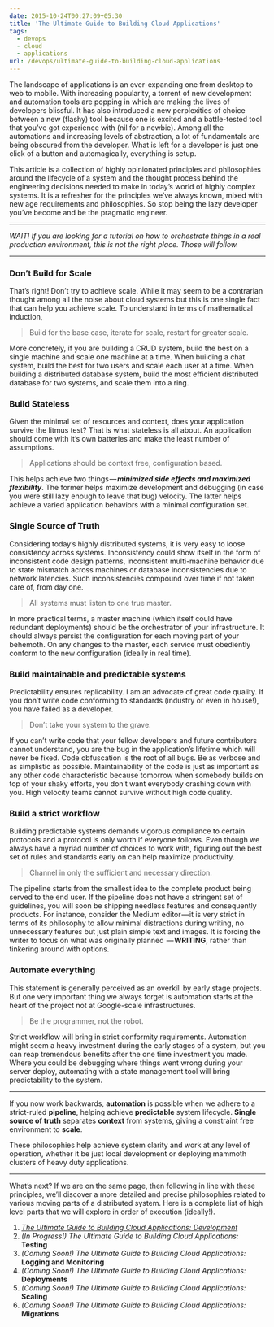 ```yaml
---
date: 2015-10-24T00:27:09+05:30
title: 'The Ultimate Guide to Building Cloud Applications'
tags:
  - devops
  - cloud
  - applications
url: /devops/ultimate-guide-to-building-cloud-applications
---
```


The landscape of applications is an ever-expanding one from desktop to web to mobile.
With increasing popularity, a torrent of new development and automation tools are
popping in which are making the lives of developers blissful. It has also introduced
a new perplexities of choice between a new (flashy) tool because one is excited
and a battle-tested tool that you’ve got experience with (nil for a newbie). Among
all the automations and increasing levels of abstraction, a lot of fundamentals
are being obscured from the developer. What is left for a developer is just one
click of a button and automagically, everything is setup.

<!--more-->
This article is a collection of highly opinionated principles and philosophies
around the lifecycle of a system and the thought process behind the engineering
decisions needed to make in today’s world of highly complex systems. It is a
refresher for the principles we’ve always known, mixed with new age requirements
and philosophies. So stop being the lazy developer you’ve become and be the
pragmatic engineer.

---

*WAIT! If you are looking for a tutorial on how to orchestrate things in a real
production environment, this is not the right place. Those will follow.*

---

### Don’t Build for Scale
That’s right! Don’t try to achieve scale. While it may seem to be a contrarian
thought among all the noise about cloud systems but this is one single fact that
can help you achieve scale. To understand in terms of mathematical induction,

> Build for the base case, iterate for scale, restart for greater scale.

More concretely, if you are building a CRUD system, build the best on a single
machine and scale one machine at a time. When building a chat system, build the
best for two users and scale each user at a time. When building a distributed
database system, build the most efficient distributed database for two systems,
and scale them into a ring.

### Build Stateless
Given the minimal set of resources and context, does your application survive the
litmus test? That is what stateless is all about. An application should come with
it’s own batteries and make the least number of assumptions.

> Applications should be context free, configuration based.

This helps achieve two things — ***minimized side effects and maximized flexibility***.
The former helps maximize development and debugging (in case you were still lazy
enough to leave that bug) velocity. The latter helps achieve a varied application
behaviors with a minimal configuration set.

### Single Source of Truth
Considering today’s highly distributed systems, it is very easy to loose consistency
across systems. Inconsistency could show itself in the form of inconsistent code
design patterns, inconsistent multi-machine behavior due to state mismatch across
machines or database inconsistencies due to network latencies. Such inconsistencies
compound over time if not taken care of, from day one.

> All systems must listen to one true master.

In more practical terms, a master machine (which itself could have redundant
deployments) should be the orchestrator of your infrastructure. It should always
persist the configuration for each moving part of your behemoth. On any changes
to the master, each service must obediently conform to the new configuration
(ideally in real time).

### Build maintainable and predictable systems
Predictability ensures replicability. I am an advocate of great code quality. If
you don’t write code conforming to standards (industry or even in house!), you
have failed as a developer.

> Don’t take your system to the grave.

If you can’t write code that your fellow developers and future contributors cannot
understand, you are the bug in the application’s lifetime which will never be fixed.
Code obfuscation is the root of all bugs. Be as verbose and as simplistic as possible.
Maintainability of the code is just as important as any other code characteristic
because tomorrow when somebody builds on top of your shaky efforts, you don’t want
everybody crashing down with you. High velocity teams cannot survive without high
code quality.

### Build a strict workflow
Building predictable systems demands vigorous compliance to certain protocols and
a protocol is only worth if everyone follows. Even though we always have a myriad
number of choices to work with, figuring out the best set of rules and standards
early on can help maximize productivity.

> Channel in only the sufficient and necessary direction.

The pipeline starts from the smallest idea to the complete product being served
to the end user. If the pipeline does not have a stringent set of guidelines, you
will soon be shipping needless features and consequently products. For instance,
consider the Medium editor — it is very strict in terms of its philosophy to allow
minimal distractions during writing, no unnecessary features but just plain simple
text and images. It is forcing the writer to focus on what was originally planned 
— **WRITING**, rather than tinkering around with options.

### Automate everything
This statement is generally perceived as an overkill by early stage projects. But
one very important thing we always forget is automation starts at the heart of the
project not at Google-scale infrastructures.

> Be the programmer, not the robot.

Strict workflow will bring in strict conformity requirements. Automation might
seem a heavy investment during the early stages of a system, but you can reap
tremendous benefits after the one time investment you made. Where you could be
debugging where things went wrong during your server deploy, automating with a
state management tool will bring predictability to the system.

---

If you now work backwards, **automation** is possible when we adhere to a strict-ruled
**pipeline**, helping achieve **predictable** system lifecycle. **Single source
of truth** separates **context** from systems, giving a constraint free environment
to **scale**.

These philosophies help achieve system clarity and work at any level of operation,
whether it be just local development or deploying mammoth clusters of heavy duty
applications.

---

What’s next? If we are on the same page, then following in line with these
principles, we’ll discover a more detailed and precise philosophies related to
various moving parts of a distributed system. Here is a complete list of high
level parts that we will explore in order of execution (ideally!).

1. [*The Ultimate Guide to Building Cloud Applications: Development*](/devops/ultimate-guide-to-building-cloud-applications/development)
2. *(In Progress!) The Ultimate Guide to Building Cloud Applications:* **Testing**
3. *(Coming Soon!) The Ultimate Guide to Building Cloud Applications:* **Logging and Monitoring**
4. *(Coming Soon!) The Ultimate Guide to Building Cloud Applications:* **Deployments**
5. *(Coming Soon!) The Ultimate Guide to Building Cloud Applications:* **Scaling**
6. *(Coming Soon!) The Ultimate Guide to Building Cloud Applications:* **Migrations**
